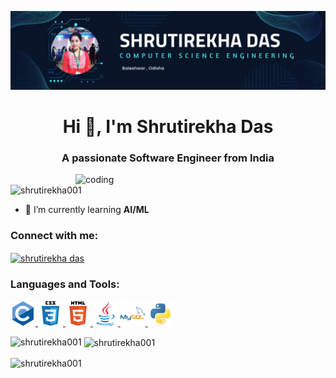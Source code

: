 ![logo](https://github.com/Shrutirekha001/Shrutirekha001/blob/main/Blue%20Gold%20Elegant%20Minimalist%20Digital%20Marketer%20LinkedIn%20Banner%20(1).png)
<h1 align="center">Hi 👋, I'm Shrutirekha Das</h1>
<h3 align="center">A passionate Software Engineer from India</h3>
<img align="right" alt="coding" width="400"src="https://miro.medium.com/max/1360/0*gqO3slLmGb4mUeje.gif">

<p align="left"> <img src="https://komarev.com/ghpvc/?username=shrutirekha001&label=Profile%20views&color=0e75b6&style=flat" alt="shrutirekha001" /> </p>

- 🌱 I’m currently learning **AI/ML**



<h3 align="left">Connect with me:</h3>
<p align="left">
<a href="https://linkedin.com/in/shrutirekha das" target="blank"><img align="center" src="https://raw.githubusercontent.com/rahuldkjain/github-profile-readme-generator/master/src/images/icons/Social/linked-in-alt.svg" alt="shrutirekha das" height="30" width="40" /></a>
</p>

<h3 align="left">Languages and Tools:</h3>
<p align="left"> <a href="https://www.cprogramming.com/" target="_blank" rel="noreferrer"> <img src="https://raw.githubusercontent.com/devicons/devicon/master/icons/c/c-original.svg" alt="c" width="40" height="40"/> </a> <a href="https://www.w3schools.com/css/" target="_blank" rel="noreferrer"> <img src="https://raw.githubusercontent.com/devicons/devicon/master/icons/css3/css3-original-wordmark.svg" alt="css3" width="40" height="40"/> </a> <a href="https://www.w3.org/html/" target="_blank" rel="noreferrer"> <img src="https://raw.githubusercontent.com/devicons/devicon/master/icons/html5/html5-original-wordmark.svg" alt="html5" width="40" height="40"/> </a> <a href="https://www.java.com" target="_blank" rel="noreferrer"> <img src="https://raw.githubusercontent.com/devicons/devicon/master/icons/java/java-original.svg" alt="java" width="40" height="40"/> </a> <a href="https://www.mysql.com/" target="_blank" rel="noreferrer"> <img src="https://raw.githubusercontent.com/devicons/devicon/master/icons/mysql/mysql-original-wordmark.svg" alt="mysql" width="40" height="40"/> </a> <a href="https://www.python.org" target="_blank" rel="noreferrer"> <img src="https://raw.githubusercontent.com/devicons/devicon/master/icons/python/python-original.svg" alt="python" width="40" height="40"/> </a> </p>

<p><img align="left" src="https://github-readme-stats.vercel.app/api/top-langs?username=shrutirekha001&show_icons=true&locale=en&layout=compact" alt="shrutirekha001" /></p>

<p>&nbsp;<img align="center" src="https://github-readme-stats.vercel.app/api?username=shrutirekha001&show_icons=true&locale=en" alt="shrutirekha001" /></p>

<p><img align="center" src="https://github-readme-streak-stats.herokuapp.com/?user=shrutirekha001&" alt="shrutirekha001" /></p>
